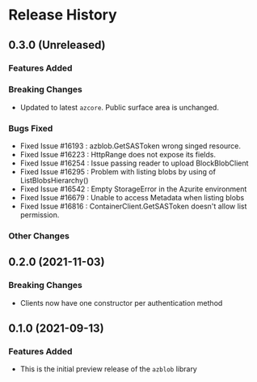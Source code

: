 # Release History

## 0.3.0 (Unreleased)

### Features Added

### Breaking Changes
* Updated to latest `azcore`.  Public surface area is unchanged.

### Bugs Fixed
* Fixed Issue #16193 : azblob.GetSASToken wrong singed resource. 
* Fixed Issue #16223 : HttpRange does not expose its fields. 
* Fixed Issue #16254 : Issue passing reader to upload BlockBlobClient
* Fixed Issue #16295 : Problem with listing blobs by using of ListBlobsHierarchy()
* Fixed Issue #16542 : Empty StorageError in the Azurite environment
* Fixed Issue #16679 : Unable to access Metadata when listing blobs
* Fixed Issue #16816 : ContainerClient.GetSASToken doesn't allow list permission.

### Other Changes

## 0.2.0 (2021-11-03)

### Breaking Changes
* Clients now have one constructor per authentication method

## 0.1.0 (2021-09-13)

### Features Added
* This is the initial preview release of the `azblob` library
